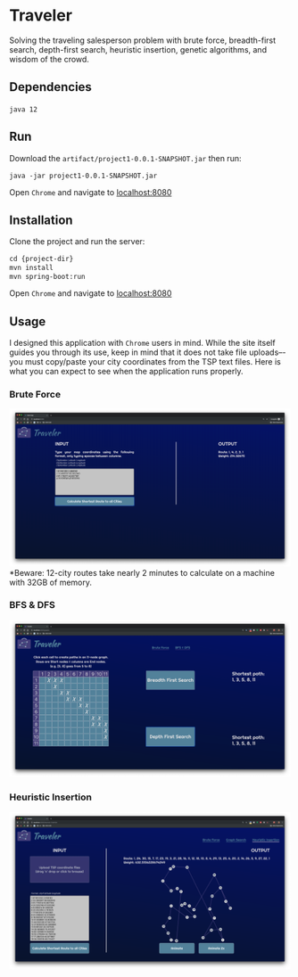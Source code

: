 # Traveler
Solving the traveling salesperson problem with brute force, breadth-first search, depth-first search, heuristic insertion, genetic algorithms, and wisdom of the crowd.
## Dependencies
`java 12`
## Run
Download the `artifact/project1-0.0.1-SNAPSHOT.jar` then run:
```$xslt
java -jar project1-0.0.1-SNAPSHOT.jar
```
Open `Chrome` and navigate to [localhost:8080](http://localhost:8080)

## Installation
Clone the project and run the server:
```$xslt
cd {project-dir}
mvn install
mvn spring-boot:run
```
Open `Chrome` and navigate to [localhost:8080](http://localhost:8080)
## Usage
I designed this application with `Chrome` users in mind. While the site itself guides you through its use, keep in mind that it does not take file uploads–-you must copy/paste your city coordinates from the TSP text files. Here is what you can expect to see when the application runs properly. 

  
### Brute Force
![Traveler Screenshot](./screenshot-project-1.png)
*Beware: 12-city routes take nearly 2 minutes to calculate on a machine with 32GB of memory.

### BFS & DFS
![Traveler Screenshot](./screenshot-project-2.png)

### Heuristic Insertion
![Traveler Screenshot](./screenshot-project-3.png)

